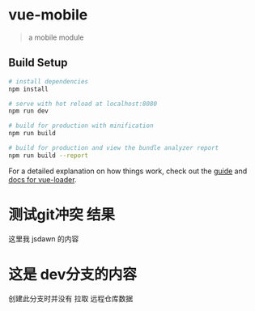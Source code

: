 # vue-mobile

> a mobile module

## Build Setup

``` bash
# install dependencies
npm install

# serve with hot reload at localhost:8080
npm run dev

# build for production with minification
npm run build

# build for production and view the bundle analyzer report
npm run build --report
```

For a detailed explanation on how things work, check out the [guide](http://vuejs-templates.github.io/webpack/) and [docs for vue-loader](http://vuejs.github.io/vue-loader).

# 测试git冲突 结果
这里我 jsdawn 的内容

# 这是 dev分支的内容 
创建此分支时并没有 拉取 远程仓库数据